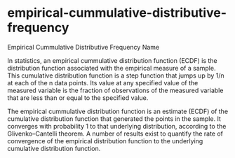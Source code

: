 # empirical-cummulative-distributive-frequency

Empirical Cummulative Distributive Frequency Name

In statistics, an empirical cummulative distribution function (ECDF) is the distribution function associated with the empirical measure of a sample. This cumulative distribution function is a step function that jumps up by 1/n at each of the n data points. Its value at any specified value of the measured variable is the fraction of observations of the measured variable that are less than or equal to the specified value.

The empirical cummulative distribution function is an estimate (ECDF) of the cumulative distribution function that generated the points in the sample. It converges with probability 1 to that underlying distribution, according to the Glivenko–Cantelli theorem. A number of results exist to quantify the rate of convergence of the empirical distribution function to the underlying cumulative distribution function.
